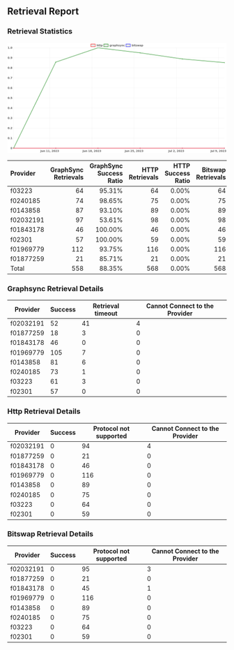 ## Retrieval Report
### Retrieval Statistics
<img src="https://raw.githubusercontent.com/data-preservation-programs/filplus-checker-assets/main/filecoin-project/filecoin-plus-large-datasets/issues/2021/1689214188871.png"/>

| Provider  | GraphSync Retrievals | GraphSync Success Ratio | HTTP Retrievals | HTTP Success Ratio | Bitswap Retrievals | Bitswap Success Ratio |
| :-------- | -------------------: | ----------------------: | --------------: | -----------------: | -----------------: | --------------------: |
| f03223    |                   64 |                  95.31% |              64 |              0.00% |                 64 |                 0.00% |
| f0240185  |                   74 |                  98.65% |              75 |              0.00% |                 75 |                 0.00% |
| f0143858  |                   87 |                  93.10% |              89 |              0.00% |                 89 |                 0.00% |
| f02032191 |                   97 |                  53.61% |              98 |              0.00% |                 98 |                 0.00% |
| f01843178 |                   46 |                 100.00% |              46 |              0.00% |                 46 |                 0.00% |
| f02301    |                   57 |                 100.00% |              59 |              0.00% |                 59 |                 0.00% |
| f01969779 |                  112 |                  93.75% |             116 |              0.00% |                116 |                 0.00% |
| f01877259 |                   21 |                  85.71% |              21 |              0.00% |                 21 |                 0.00% |
| Total     |                  558 |                  88.35% |             568 |              0.00% |                568 |                 0.00% |

### Graphsync Retrieval Details
| Provider  | Success | Retrieval timeout | Cannot Connect to the Provider |
| --------- | ------- | ----------------- | ------------------------------ |
| f02032191 | 52      | 41                | 4                              |
| f01877259 | 18      | 3                 | 0                              |
| f01843178 | 46      | 0                 | 0                              |
| f01969779 | 105     | 7                 | 0                              |
| f0143858  | 81      | 6                 | 0                              |
| f0240185  | 73      | 1                 | 0                              |
| f03223    | 61      | 3                 | 0                              |
| f02301    | 57      | 0                 | 0                              |

### Http Retrieval Details
| Provider  | Success | Protocol not supported | Cannot Connect to the Provider |
| --------- | ------- | ---------------------- | ------------------------------ |
| f02032191 | 0       | 94                     | 4                              |
| f01877259 | 0       | 21                     | 0                              |
| f01843178 | 0       | 46                     | 0                              |
| f01969779 | 0       | 116                    | 0                              |
| f0143858  | 0       | 89                     | 0                              |
| f0240185  | 0       | 75                     | 0                              |
| f03223    | 0       | 64                     | 0                              |
| f02301    | 0       | 59                     | 0                              |

### Bitswap Retrieval Details
| Provider  | Success | Protocol not supported | Cannot Connect to the Provider |
| --------- | ------- | ---------------------- | ------------------------------ |
| f02032191 | 0       | 95                     | 3                              |
| f01877259 | 0       | 21                     | 0                              |
| f01843178 | 0       | 45                     | 1                              |
| f01969779 | 0       | 116                    | 0                              |
| f0143858  | 0       | 89                     | 0                              |
| f0240185  | 0       | 75                     | 0                              |
| f03223    | 0       | 64                     | 0                              |
| f02301    | 0       | 59                     | 0                              |
